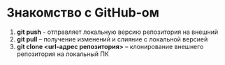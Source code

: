 # Знакомство с GitHub-ом 

1. **git push** - отправляет локальную версию репозитория на внешний  
2. **git pull** – получение изменений и слияние с локальной версией
3. **git clone <url-адрес репозитория>** – клонирование внешнего репозитория на  локальный ПК

